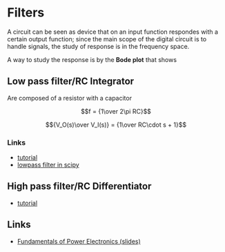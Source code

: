# Filters

A circuit can be seen as device that on an input function respondes
with a certain output function; since the main scope of the digital circuit
is to handle signals, the study of response is in the frequency space.

A way to study the response is by the **Bode plot** that shows


## Low pass filter/RC Integrator

Are composed of a resistor with a capacitor

$$f = {1\over 2\pi RC}$$

$${V_O(s)\over V_I(s)} = {1\over RC\cdot s + 1}$$

### Links

 - [tutorial](http://www.electronics-tutorials.ws/filter/filter_2.html)
 - [lowpass filter in scipy](http://stackoverflow.com/questions/25191620/creating-lowpass-filter-in-scipy-understanding-methods-and-units)

## High pass filter/RC Differentiator

 - [tutorial](http://www.electronics-tutorials.ws/filter/filter_3.html)

## Links

 - [Fundamentals of Power Electronics (slides)](http://ecee.colorado.edu/copec/book/slides/slidedir.html)
